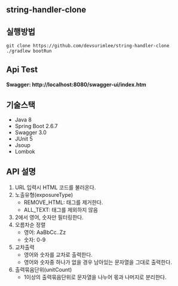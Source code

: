 ## string-handler-clone

## 실행방법
```
git clone https://github.com/devsurimlee/string-handler-clone
./gradlew bootRun
```

## Api Test
#### Swagger: http://localhost:8080/swagger-ui/index.htm

## 기술스택
* Java 8
* Spring Boot 2.6.7
* Swagger 3.0
* JUnit 5
* Jsoup
* Lombok

## API 설명
1. URL 입력시 HTML 코드를 불러온다.
2. 노출유형(exposureType)
   * REMOVE_HTML: 태그를 제거한다.
   * ALL_TEXT: 태그를 제외하지 않음
3. 2에서 영어, 숫자만 필터링한다.
4. 오름차순 정렬
   * 영어: AaBbCc..Zz
   * 숫자: 0-9
5. 교차출력
   * 영어와 숫자를 교차로 출력한다.
   * 영어와 숫자중 하나가 없을 경우 남아있는 문자열을 그대로 출력한다.
6. 출력묶음단위(unitCount)
   * 1이상의 출력묶음단위로 문자열을 나누어 몫과 나머지로 분리한다.
